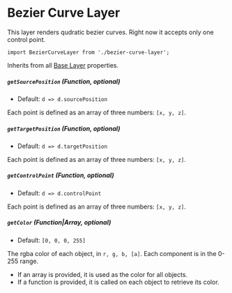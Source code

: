 # Bezier Curve Layer

This layer renders qudratic bezier curves. Right now it accepts only one control point.

    import BezierCurveLayer from './bezier-curve-layer';

Inherits from all [Base Layer](/docs/layers/base-layer.md) properties.

##### `getSourcePosition` (Function, optional)

- Default: `d => d.sourcePosition`

Each point is defined as an array of three numbers: `[x, y, z]`.

##### `getTargetPosition` (Function, optional)

- Default: `d => d.targetPosition`

Each point is defined as an array of three numbers: `[x, y, z]`.

##### `getControlPoint` (Function, optional)

- Default: `d => d.controlPoint`

Each point is defined as an array of three numbers: `[x, y, z]`.

##### `getColor` (Function|Array, optional)

- Default: `[0, 0, 0, 255]`

The rgba color of each object, in `r, g, b, [a]`. Each component is in the 0-255 range.

* If an array is provided, it is used as the color for all objects.
* If a function is provided, it is called on each object to retrieve its color.
